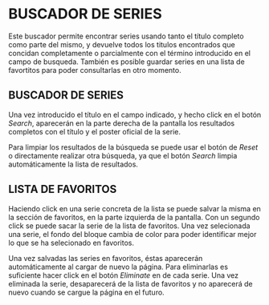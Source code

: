 # BUSCADOR DE SERIES

Este buscador permite encontrar series usando tanto el título completo como parte del mismo, y devuelve todos los titulos encontrados que concidan completamente o parcialmente con el término introducido en el campo de busqueda. También es posible guardar series en una lista de favortitos para poder consultarlas en otro momento.

## BUSCADOR DE SERIES

Una vez introducido el título en el campo indicado, y hecho click en el botón *Search*, aparecerán en la parte derecha de la pantalla los resultados completos con el título y el poster oficial de la serie.

Para limpiar los resultados de la búsqueda se puede usar el botón de *Reset* o directamente realizar otra búsqueda, ya que el botón *Search* limpia automáticamente la lista de resultados.

## LISTA DE FAVORITOS

Haciendo click en una serie concreta de la lista se puede salvar la misma en la sección de favoritos, en la parte izquierda de la pantalla. Con un segundo click se puede sacar la serie de la lista de favoritos. Una vez selecionada una serie, el fondo del bloque cambia de color para poder identificar mejor lo que se ha selecionado en favoritos.

Una vez salvadas las series en favoritos, éstas aparecerán automáticamente al cargar de nuevo la página. Para eliminarlas es suficiente hacer click en el botón *Eliminate* en de cada serie. Una vez eliminada la serie, desaparecerá de la lista de favoritos y no aparecerá de nuevo cuando se cargue la página en el futuro.
